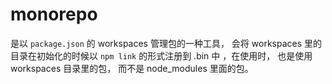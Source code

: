 # monorepo

是以 `package.json` 的 workspaces 管理包的一种工具， 会将 workspaces 里的目录在初始化的时候以 `npm link` 的形式注册到 .bin 中 ，在使用时， 也是使用 workspaces 目录里的包， 而不是 node_modules 里面的包。
